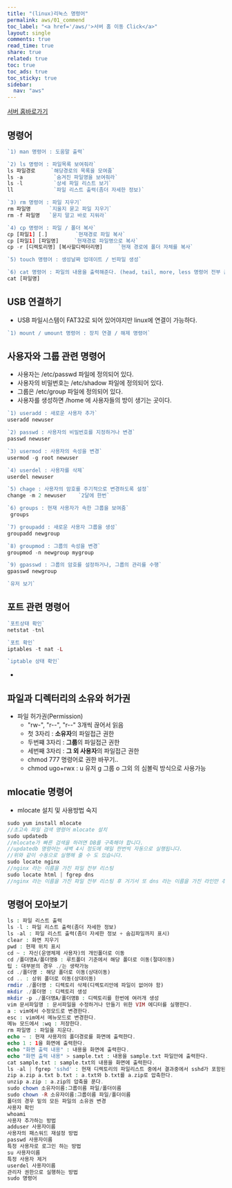 ```yaml
---
title: "(linux)리눅스 명령어"
permalink: aws/01_commend
toc_label: "<a href='/aws/'>서버 홈 이동 Click</a>"
layout: single
comments: true
read_time: true
share: true
related: true
toc: true
toc_ads: true
toc_sticky: true
sidebar:
  nav: "aws"
---
```

[서버 홈바로가기](../aws)

## 명령어
~~~php
`1) man 명령어 : 도움말 출력` 

`2) ls 명령어 : 파일목록 보여줘라` 
ls 파일경로     `해당경로의 목록을 모여줌`
ls -a          `숨겨진 파일명을 보여줘라`
ls -l          `상세 파일 리스트 보기`
ll             `파일 리스트 출력(좀더 자세한 정보)`

`3) rm 명령어 : 파일 지우기` 
rm 파일명      `지울지 묻고 파일 지우기`
rm -f 파일명   `묻지 말고 바로 지워라`

`4) cp 명령어 : 파일 / 폴더 복사`
cp [파일1] [.]         `현재경로 파일 복사`
cp [파일1] [파일명]     `현재경로 파일명으로 복사`
cp -r [디렉토리명] [복사할디렉터리명]     `현재 경로에 폴더 자체를 복사`

`5) touch 명령어 : 생성날짜 업데이트 / 빈파일 생성`

`6) cat 명령어 : 파일의 내용을 출력해준다. (head, tail, more, less 명령어 전부 출력용) `
cat [파일명]
~~~

## USB 연결하기
- USB 파일시스템이 FAT32로 되어 있어야지만 linux에 연결이 가능하다.

~~~php
`1) mount / umount 명령어 : 장치 연결 / 해제 명령어` 
~~~

## 사용자와 그룹 관련 명령어
- 사용자는 /etc/passwd 파일에 정의되어 있다.
- 사용자의 비밀번호는 /etc/shadow 파일에 정의되어 있다.
- 그룹은 /etc/group 파일에 정의되어 있다.
- 사용자를 생성하면 /home 에 사용자들의 방이 생기는 곳이다.

~~~php
`1) useradd : 새로운 사용자 추가` 
useradd newuser

`2) passwd : 사용자의 비밀번호를 지정하거나 변경`
passwd newuser

`3) usermod : 사용자의 속성을 변경`
usermod -g root newuser

`4) userdel : 사용자를 삭제`
userdel newuser

`5) chage : 사용자의 암호를 주기적으로 변경하도록 설정`
change -m 2 newuser    `2달에 한번`

`6) groups : 현재 사용자가 속한 그룹을 보여줌`
 groups

`7) groupadd : 새로운 사용자 그룹을 생성`
groupadd newgroup

`8) groupmod : 그룹의 속성을 변경`
groupmod -n newgroup mygroup

`9) gpasswd : 그룹의 암호를 설정하거나, 그룹의 관리를 수행`
gpasswd newgroup

`유저 보기`

~~~

## 포트 관련 명령어
~~~php
`포트상태 확인`
netstat -tnl

`포트 확인`
iptables -t nat -L

`iptable 상태 확인`

~~~
-

## 파일과 디렉터리의 소유와 허가권
- 파일 허가권(Permission)
  + "rw-", "r--", "r--" 3개씩 끊어서 읽음
  + 첫 3자리 : **소유자**의 파일접근 권한
  + 두번쨰 3자리 : **그룹**의 파일접근 권한
  + 세번째 3자리 : **그 외 사용자**의 파일접근 권한
  + chmod 777 명령어로 권한 바꾸기..
  + chmod ugo+rwx  : u 유저 g 그룹 o 그외 의 심볼릭 방식으로 사용가능


## mlocatie 명령어
-  mlocate 설치 및 사용방법 숙지
```php
sudo yum install mlocate
//초고속 파일 검색 명령어 mlocate 설치
sudo updatedb
//mlocate가 빠른 검색을 하려면 DB를 구축해야 합니다.
//updatedb 명령어는 새벽 4시 정도에 매일 한번씩 자동으로 실행됩니다.
//위와 같이 수동으로 실행해 줄 수 도 있습니다.
sudo locate nginx
//nginx 라는 이름을 가진 파일 전부 리스팅
sudo locate html | fgrep dns
//nginx 라는 이름을 가진 파일 전부 리스팅 후 거기서 또 dns 라는 이름을 가진 라인만 추리기
```



## 명령어 모아보기
~~~php
ls : 파일 리스트 출력
ls -l : 파일 리스트 출력(좀더 자세한 정보)
ls -al : 파일 리스트 출력(좀더 자세한 정보 + 숨김파일까지 표시)
clear : 화면 지우기
pwd : 현재 위치 표시
cd ~ : 자신(운영체제 사용자)의 개인폴더로 이동
cd /폴더명A/폴더명B : 루트폴더 기준에서 해당 폴더로 이동(절대이동)
팁 : 대부분의 경우 ./는 생략가능
cd ./폴더명 : 해당 폴더로 이동(상대이동)
cd .. : 상위 폴더로 이동(상대이동)
rmdir ./폴더명 : 디렉토리 삭제(디렉토리안에 파일이 없어야 함)
mkdir ./폴더명 : 디렉토리 생성
mkdir -p ./폴더명A/폴더명B : 디렉토리를 한번에 여러개 생성
vim 문서파일명 : 문서파일을 수정하거나 만들기 위한 VIM 에디터를 실행한다.
a : vim에서 수정모드로 변경한다.
esc : vim에서 메뉴모드로 변경한다.
메뉴 모드에서 :wq : 저장한다.
rm 파일명 : 파일을 지운다.
echo ~ : 현재 사용자의 폴더경로를 화면에 출력한다.
echo 1 : 1을 화면에 출력한다.
echo "화면 출력 내용" : 내용을 화면에 출력한다.
echo "화면 출력 내용" > sample.txt : 내용을 sample.txt 파일안에 출력한다.
cat sample.txt : sample.txt의 내용을 화면에 출력한다.
ls -al | fgrep 'sshd' : 현재 디렉토리의 파일리스트 중에서 결과중에서 sshd가 포함된 줄만 추린다.
zip a.zip a.txt b.txt : a.txt와 b.txt를 a.zip로 압축한다.
unzip a.zip : a.zip의 압축을 푼다.
sudo chown 소유자이름:그룹이름 파일/폴더이름
sudo chown -R 소유자이름:그룹이름 파일/폴더이름
폴더의 경우 밑의 모든 파일의 소유권 변경
사용자 확인
whoami
사용자 추가하는 방법
adduser 사용자이름
사용자의 패스워드 재설정 방법
passwd 사용자이름
특정 사용자로 로그인 하는 방법
su 사용자이름
특정 사용자 제거
userdel 사용자이름
관리자 권한으로 실행하는 방법
sudo 명령어
~~~